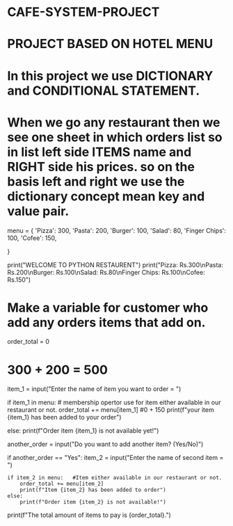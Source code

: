 # CAFE-SYSTEM-PROJECT



# PROJECT BASED ON HOTEL MENU

# In this project we use DICTIONARY and CONDITIONAL STATEMENT.

# When we go any restaurant then we see one sheet in which orders list so in list left side ITEMS name and RIGHT side his prices. so on the basis left and right we use the dictionary concept mean key and value pair.


menu = {
    'Pizza': 300,
    'Pasta': 200,
    'Burger': 100,
    'Salad': 80,
    'Finger Chips': 100,
    'Cofee': 150,

}

print("WELCOME TO PYTHON RESTAURENT")
print("Pizza: Rs.300\nPasta: Rs.200\nBurger: Rs.100\nSalad: Rs.80\nFinger Chips: Rs.100\nCofee: Rs.150")

# Make a variable for customer who add any orders items that add on.

order_total = 0
# 300 + 200 = 500

item_1 = input("Enter the name of item you want to order = ")

if item_1 in menu:   # membership opertor use for item either available in our restaurant or not.
    order_total += menu[item_1]  #0 + 150
    print(f"your item {item_1} has been added to your order")

else:
    print(f"Order item {item_1} is not available yet!")

another_order = input("Do you want to add another item? (Yes/No)")

if another_order == "Yes": 
    item_2 = input("Enter the name of second item = ")

    if item_2 in menu:   #Item either available in our restaurant or not.
        order_total += menu[item_2]
        print(f"Item {item_2} has been added to order")
    else:
        print(f"Order item {item_2} is not available!")

print(f"The total amount of items to pay is {order_total}.")        
